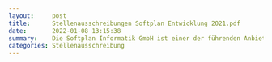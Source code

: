 ```yaml
---
layout:     post
title:      Stellenausschreibungen Softplan Entwicklung 2021.pdf
date:       2022-01-08 13:15:38
summary:    Die Softplan Informatik GmbH ist einer der führenden Anbieter für kommunale Geoinformationssysteme (GIS) in Deutschland.
categories: Stellenausschreibung
---
```


<object data="{{ site.url }}/pdfs/Stellenausschreibungen Softplan Entwicklung 2021.pdf" width="650" height="800" type='application/pdf'></object>
